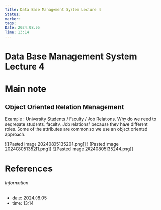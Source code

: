 ```yaml
---
Title: Data Base Management System Lecture 4
Status: 
marker: 
tags: 
Date: 2024.08.05
Time: 13:14
---
```

# Data Base Management System Lecture 4

# Main note

## Object Oriented Relation Management
Example : University Students / Faculty / Job Relations.
Why do we need to segregate students, faculty, Job relations? because they have different roles. 
Some of the attributes are common so we use an object oriented approach.

![[Pasted image 20240805135204.png]]
![[Pasted image 20240805135211.png]]
![[Pasted image 20240805135244.png]]


# References


###### Information
- date: 2024.08.05
- time: 13:14